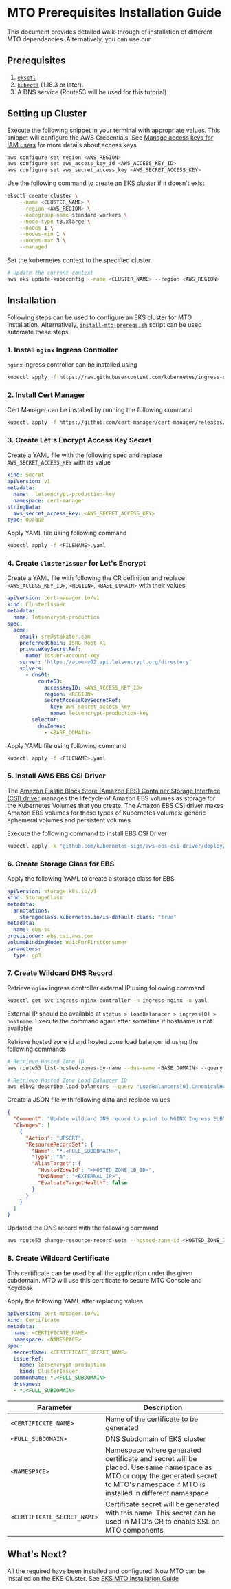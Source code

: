 # MTO Prerequisites Installation Guide

This document provides detailed walk-through of installation of different MTO dependencies. Alternatively, you can use our

## Prerequisites

1. [`eksctl`](https://eksctl.io/installation/)
1. [`kubectl`](https://kubernetes.io/docs/tasks/tools/#kubectl) (1.18.3 or later).
1. A DNS service (Route53 will be used for this tutorial)

## Setting up Cluster

Execute the following snippet in your terminal with appropriate values. This snippet will configure the AWS Credentials. See [Manage access keys for IAM users](https://docs.aws.amazon.com/IAM/latest/UserGuide/id_credentials_access-keys.html) for more details about access keys

```bash
aws configure set region <AWS_REGION>
aws configure set aws_access_key_id <AWS_ACCESS_KEY_ID>
aws configure set aws_secret_access_key <AWS_SECRET_ACCESS_KEY>

```

Use the following command to create an EKS cluster if it doesn't exist

```bash
eksctl create cluster \
    --name <CLUSTER_NAME> \
    --region <AWS_REGION> \
    --nodegroup-name standard-workers \
    --node-type t3.xlarge \
    --nodes 1 \
    --nodes-min 1 \
    --nodes-max 3 \
    --managed
```

Set the kubernetes context to the specified cluster.

```bash
# Update the current context
aws eks update-kubeconfig --name <CLUSTER_NAME> --region <AWS_REGION>
```

## Installation

Following steps can be used to configure an EKS cluster for MTO installation. Alternatively, [`install-mto-prereqs.sh`](#installation) script can be used automate these steps

### 1. Install `nginx` Ingress Controller

`nginx` ingress controller can be installed using

```bash
kubectl apply -f https://raw.githubusercontent.com/kubernetes/ingress-nginx/main/deploy/static/provider/aws/deploy.yaml
```

### 2. Install Cert Manager

Cert Manager can be installed by running the following command

```bash
kubectl apply -f https://github.com/cert-manager/cert-manager/releases/download/v1.13.1/cert-manager.yaml
```

### 3. Create Let's Encrypt Access Key Secret

Create a YAML file with the following spec and replace `AWS_SECRET_ACCESS_KEY` with its value

```yaml
kind: Secret
apiVersion: v1
metadata:
  name:  letsencrypt-production-key
  namespace: cert-manager
stringData:
  aws_secret_access_key: <AWS_SECRET_ACCESS_KEY>
type: Opaque
```

Apply YAML file using following command

```bash
kubectl apply -f <FILENAME>.yaml
```

### 4. Create `ClusterIssuer` for Let's Encrypt

Create a YAML file with following the CR definition and replace `<AWS_ACCESS_KEY_ID>`, `<REGION>`, `<BASE_DOMAIN>` with their values

```yaml
apiVersion: cert-manager.io/v1
kind: ClusterIssuer
metadata:
  name: letsencrypt-production
spec:
  acme:
    email: sre@stakater.com
    preferredChain: ISRG Root X1
    privateKeySecretRef:
      name: issuer-account-key
    server: 'https://acme-v02.api.letsencrypt.org/directory'
    solvers:
      - dns01:
          route53:
            accessKeyID: <AWS_ACCESS_KEY_ID>
            region: <REGION>
            secretAccessKeySecretRef:
              key: aws_secret_access_key
              name: letsencrypt-production-key
        selector:
          dnsZones:
            - <BASE_DOMAIN>

```

Apply YAML file using following command

```bash
kubectl apply -f <FILENAME>.yaml
```

### 5. Install AWS EBS CSI Driver

The [Amazon Elastic Block Store (Amazon EBS) Container Storage Interface (CSI) driver](https://docs.aws.amazon.com/eks/latest/userguide/ebs-csi.html) manages the lifecycle of Amazon EBS volumes as storage for the Kubernetes Volumes that you create. The Amazon EBS CSI driver makes Amazon EBS volumes for these types of Kubernetes volumes: generic ephemeral volumes and persistent volumes.

Execute the following command to install EBS CSI Driver

```bash
kubectl apply -k "github.com/kubernetes-sigs/aws-ebs-csi-driver/deploy/kubernetes/overlays/stable/?ref=release-1.38"
```

### 6. Create Storage Class for EBS

Apply the following YAML to create a storage class for EBS

```yaml
apiVersion: storage.k8s.io/v1
kind: StorageClass
metadata:
  annotations:
    storageclass.kubernetes.io/is-default-class: "true"
metadata:
  name: ebs-sc
provisioner: ebs.csi.aws.com
volumeBindingMode: WaitForFirstConsumer
parameters:
  type: gp3
```

### 7. Create Wildcard DNS Record

Retrieve `nginx` ingress controller external IP using following command

```bash
kubectl get svc ingress-nginx-controller -n ingress-nginx -o yaml
```

External IP should be available at `status > loadBalanacer > ingress[0] > hostname`. Execute the command again after sometime if hostname is not available

Retrieve hosted zone id and hosted zone load balancer id using the following commands

```bash
# Retrieve Hosted Zone ID
aws route53 list-hosted-zones-by-name --dns-name <BASE_DOMAIN> --query "HostedZones[0].Id" --output text | cut -d '/' -f3)

# Retrieve Hosted Zone Load Balancer ID
aws elbv2 describe-load-balancers --query "LoadBalancers[0].CanonicalHostedZoneId" --output text
```

Create a JSON file with following data and replace values

```json
{
  "Comment": "Update wildcard DNS record to point to NGINX Ingress ELB",
  "Changes": [
    {
      "Action": "UPSERT",
      "ResourceRecordSet": {
        "Name": "*.<FULL_SUBDOMAIN>",
        "Type": "A",
        "AliasTarget": {
          "HostedZoneId": "<HOSTED_ZONE_LB_ID>",
          "DNSName": "<EXTERNAL_IP>",
          "EvaluateTargetHealth": false
        }
      }
    }
  ]
}
```

Updated the DNS record with the following command

```bash
aws route53 change-resource-record-sets --hosted-zone-id <HOSTED_ZONE_ID> --change-batch file://change-batch.json
```

### 8. Create Wildcard Certificate

This certificate can be used by all the application under the given subdomain. MTO will use this certificate to secure MTO Console and Keycloak

Apply the following YAML after replacing values

```yaml
apiVersion: cert-manager.io/v1
kind: Certificate
metadata:
  name: <CERTIFICATE_NAME>
  namespace: <NAMESPACE>
spec:
  secretName: <CERTIFICATE_SECRET_NAME>
  issuerRef:
    name: letsencrypt-production
    kind: ClusterIssuer
  commonName: *.<FULL_SUBDOMAIN>
  dnsNames:
  - *.<FULL_SUBDOMAIN>
```

| Parameter                     | Description   |
| ------                        | ------        |
| `<CERTIFICATE_NAME>`          | Name of the certificate to be generated  |
| `<FULL_SUBDOMAIN>`            | DNS Subdomain of EKS cluster |
| `<NAMESPACE>`                 | Namespace where generated certificate and secret will be placed. Use same namespace as MTO or copy the generated secret to MTO's namespace if MTO is installed in different namespace  |
| `<CERTIFICATE_SECRET_NAME>`   | Certificate secret will be generated with this name. This secret can be used in MTO's CR to enable SSL on MTO components  |

## What's Next?

All the required have been installed and configured. Now MTO can be installed on the EKS Cluster. See [EKS MTO Installation Guide](./mto-installation.md)
